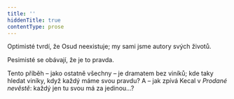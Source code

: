 ```yaml
---
title: ''
hiddenTitle: true
contentType: prose
---
```


<section>

Optimisté tvrdí, že Osud neexistuje; my sami jsme autory svých životů.

Pesimisté se obávají, že je to pravda.

Tento příběh – jako ostatně všechny – je dramatem bez viníků; kde taky hledat viníky, když každý máme svou pravdu? A – jak zpívá Kecal v _Prodané nevěstě_: každý jen tu svou má za jedinou…?

</section>
